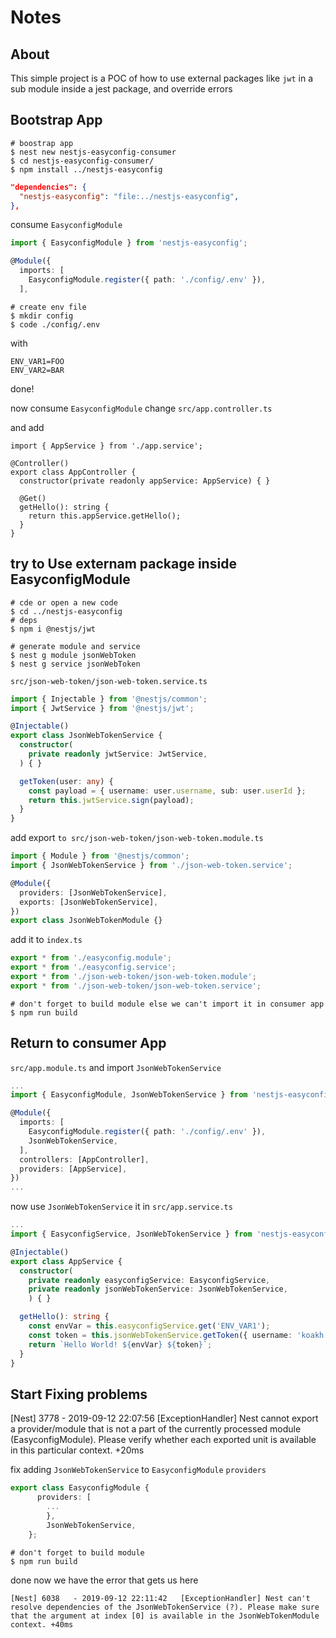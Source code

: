 # Notes

## About

This simple project is a POC of how to use external packages like `jwt` in a sub module inside a jest package, and override errors
## Bootstrap App

```shell
# boostrap app
$ nest new nestjs-easyconfig-consumer
$ cd nestjs-easyconfig-consumer/
$ npm install ../nestjs-easyconfig
```

```json
"dependencies": {
  "nestjs-easyconfig": "file:../nestjs-easyconfig",
},
```

consume `EasyconfigModule`

```typescript
import { EasyconfigModule } from 'nestjs-easyconfig';

@Module({
  imports: [
    EasyconfigModule.register({ path: './config/.env' }),
  ],
```

```shell
# create env file
$ mkdir config
$ code ./config/.env
```

with

```
ENV_VAR1=FOO
ENV_VAR2=BAR
```

done!

now consume `EasyconfigModule` change `src/app.controller.ts`

and add

```shell
import { AppService } from './app.service';

@Controller()
export class AppController {
  constructor(private readonly appService: AppService) { }

  @Get()
  getHello(): string {
    return this.appService.getHello();
  }
}
```

## try to Use externam package inside EasyconfigModule

```shell
# cde or open a new code
$ cd ../nestjs-easyconfig
# deps
$ npm i @nestjs/jwt
```

```shell
# generate module and service
$ nest g module jsonWebToken
$ nest g service jsonWebToken
```

`src/json-web-token/json-web-token.service.ts`

```typescript
import { Injectable } from '@nestjs/common';
import { JwtService } from '@nestjs/jwt';

@Injectable()
export class JsonWebTokenService {
  constructor(
    private readonly jwtService: JwtService,
  ) { }

  getToken(user: any) {
    const payload = { username: user.username, sub: user.userId };
    return this.jwtService.sign(payload);
  }
}
```

add export `to src/json-web-token/json-web-token.module.ts`

```typescript
import { Module } from '@nestjs/common';
import { JsonWebTokenService } from './json-web-token.service';

@Module({
  providers: [JsonWebTokenService],
  exports: [JsonWebTokenService],
})
export class JsonWebTokenModule {}
```

add it to `index.ts`

```typescript
export * from './easyconfig.module';
export * from './easyconfig.service';
export * from './json-web-token/json-web-token.module';
export * from './json-web-token/json-web-token.service';
```

```shell
# don't forget to build module else we can't import it in consumer app
$ npm run build
```

## Return to consumer App

`src/app.module.ts` and import `JsonWebTokenService`

```typescript
...
import { EasyconfigModule, JsonWebTokenService } from 'nestjs-easyconfig';

@Module({
  imports: [
    EasyconfigModule.register({ path: './config/.env' }),
    JsonWebTokenService,
  ],
  controllers: [AppController],
  providers: [AppService],
})
...
```

now use `JsonWebTokenService` it in `src/app.service.ts`

```typescript
...
import { EasyconfigService, JsonWebTokenService } from 'nestjs-easyconfig';

@Injectable()
export class AppService {
  constructor(
    private readonly easyconfigService: EasyconfigService,
    private readonly jsonWebTokenService: JsonWebTokenService,
    ) { }

  getHello(): string {
    const envVar = this.easyconfigService.get('ENV_VAR1');
    const token = this.jsonWebTokenService.getToken({ username: 'koakh', sub: 28 });
    return `Hello World! ${envVar} ${token}`;
  }
}
```

## Start Fixing problems

[Nest] 3778   - 2019-09-12 22:07:56   [ExceptionHandler] Nest cannot export a provider/module that is not a part of the currently processed module (EasyconfigModule). Please verify whether each exported unit is available in this particular context. +20ms

fix adding `JsonWebTokenService` to `EasyconfigModule` `providers`

```typescript
export class EasyconfigModule {
      providers: [
        ...
        },
        JsonWebTokenService,
    };
```

```shell
# don't forget to build module
$ npm run build
```

done now we have the error that gets us here

```
[Nest] 6038   - 2019-09-12 22:11:42   [ExceptionHandler] Nest can't resolve dependencies of the JsonWebTokenService (?). Please make sure that the argument at index [0] is available in the JsonWebTokenModule context. +40ms
```
